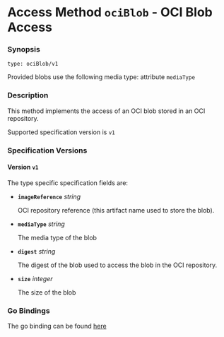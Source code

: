 
# Access Method `ociBlob` - OCI Blob Access


### Synopsis
```
type: ociBlob/v1
```

Provided blobs use the following media type: attribute `mediaType`

### Description
This method implements the access of an OCI blob stored in an OCI repository.

Supported specification version is `v1`



### Specification Versions

#### Version `v1`

The type specific specification fields are:

- **`imageReference`** *string*

  OCI repository reference (this artifact name used to store the blob).

- **`mediaType`** *string*

  The media type of the blob

- **`digest`** *string*

  The digest of the blob used to access the blob in the OCI repository.

- **`size`** *integer*

  The size of the blob


### Go Bindings

The go binding can be found [here](method.go)
